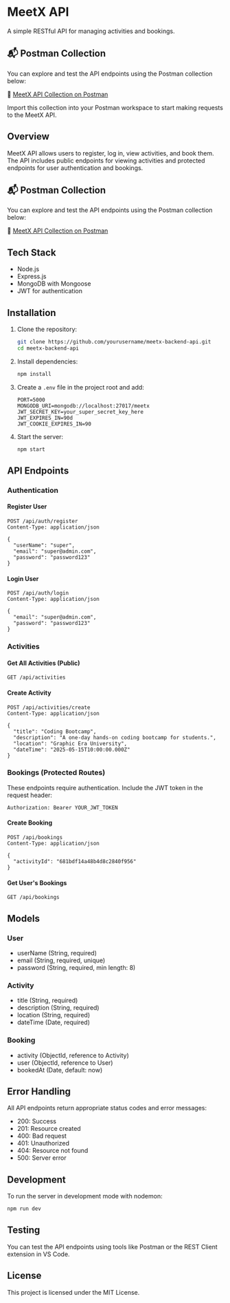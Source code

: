 # MeetX API

A simple RESTful API for managing activities and bookings.

## 📬 Postman Collection

You can explore and test the API endpoints using the Postman collection below:

🔗 [MeetX API Collection on Postman](https://api.postman.com/collections/42108534-043fc83f-1a3e-42cf-a13a-2eaba24d43a3?access_key=PMAT-01JTPJNR7353SVK2H3E083ARYR)

Import this collection into your Postman workspace to start making requests to the MeetX API.

## Overview

MeetX API allows users to register, log in, view activities, and book them. The API includes public endpoints for viewing activities and protected endpoints for user authentication and bookings.

## 📬 Postman Collection

You can explore and test the API endpoints using the Postman collection below:

🔗 [MeetX API Collection on Postman](https://api.postman.com/collections/42108534-043fc83f-1a3e-42cf-a13a-2eaba24d43a3?access_key=PMAT-01JTPJNR7353SVK2H3E083ARYR)


## Tech Stack

- Node.js
- Express.js
- MongoDB with Mongoose
- JWT for authentication

## Installation

1. Clone the repository:

   ```bash
   git clone https://github.com/yourusername/meetx-backend-api.git
   cd meetx-backend-api
   ```

2. Install dependencies:

   ```bash
   npm install
   ```

3. Create a `.env` file in the project root and add:

   ```
   PORT=5000
   MONGODB_URI=mongodb://localhost:27017/meetx
   JWT_SECRET_KEY=your_super_secret_key_here
   JWT_EXPIRES_IN=90d
   JWT_COOKIE_EXPIRES_IN=90
   ```

4. Start the server:
   ```bash
   npm start
   ```

## API Endpoints

### Authentication

#### Register User

```
POST /api/auth/register
Content-Type: application/json

{
  "userName": "super",
  "email": "super@admin.com",
  "password": "password123"
}
```

#### Login User

```
POST /api/auth/login
Content-Type: application/json

{
  "email": "super@admin.com",
  "password": "password123"
}
```

### Activities

#### Get All Activities (Public)

```
GET /api/activities
```

#### Create Activity

```
POST /api/activities/create
Content-Type: application/json

{
  "title": "Coding Bootcamp",
  "description": "A one-day hands-on coding bootcamp for students.",
  "location": "Graphic Era University",
  "dateTime": "2025-05-15T10:00:00.000Z"
}
```

### Bookings (Protected Routes)

These endpoints require authentication. Include the JWT token in the request header:

```
Authorization: Bearer YOUR_JWT_TOKEN
```

#### Create Booking

```
POST /api/bookings
Content-Type: application/json

{
  "activityId": "681bdf14a48b4d8c2840f956"
}
```

#### Get User's Bookings

```
GET /api/bookings
```

## Models

### User

- userName (String, required)
- email (String, required, unique)
- password (String, required, min length: 8)

### Activity

- title (String, required)
- description (String, required)
- location (String, required)
- dateTime (Date, required)

### Booking

- activity (ObjectId, reference to Activity)
- user (ObjectId, reference to User)
- bookedAt (Date, default: now)

## Error Handling

All API endpoints return appropriate status codes and error messages:

- 200: Success
- 201: Resource created
- 400: Bad request
- 401: Unauthorized
- 404: Resource not found
- 500: Server error

## Development

To run the server in development mode with nodemon:

```bash
npm run dev
```

## Testing

You can test the API endpoints using tools like Postman or the REST Client extension in VS Code.

## License

This project is licensed under the MIT License.
